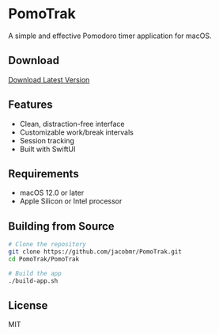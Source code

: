 # PomoTrak

A simple and effective Pomodoro timer application for macOS.

## Download

[Download Latest Version](https://github.com/jacobmr/PomoTrak/releases/latest/download/PomoTrak.dmg)

## Features

- Clean, distraction-free interface
- Customizable work/break intervals
- Session tracking
- Built with SwiftUI

## Requirements

- macOS 12.0 or later
- Apple Silicon or Intel processor

## Building from Source

```bash
# Clone the repository
git clone https://github.com/jacobmr/PomoTrak.git
cd PomoTrak/PomoTrak

# Build the app
./build-app.sh
```

## License

MIT

